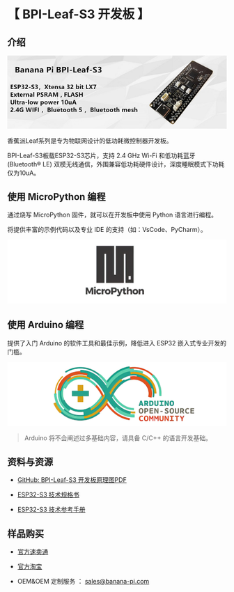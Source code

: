 # 【 BPI-Leaf-S3 开发板 】

## 介绍

![](assets/images/BPI-Leaf-S3_banner.jpg)

香蕉派Leaf系列是专为物联网设计的低功耗微控制器开发板。

BPI-Leaf-S3板载ESP32-S3芯片，支持 2.4 GHz Wi-Fi 和低功耗蓝牙 (Bluetooth® LE) 双模无线通信，外围兼容低功耗硬件设计，深度睡眠模式下功耗仅为10uA。

## 使用 MicroPython 编程

通过烧写 MicroPython 固件，就可以在开发板中使用 Python 语言进行编程。

将提供丰富的示例代码以及专业 IDE 的支持（如：VsCode、PyCharm）。

![](assets/images/Mircopython.png)

## 使用 Arduino 编程

提供了入门 Arduino 的软件工具和最佳示例，降低进入 ESP32 嵌入式专业开发的门槛。

![](assets/images/Arduino_logo_1200x350.png)

>Arduino 将不会阐述过多基础内容，请具备 C/C++ 的语言开发基础。

## 资料与资源

- [GitHub: BPI-Leaf-S3 开发板原理图PDF](https://github.com/BPI-STEAM/BPI-Leaf-S3-Doc/blob/main/sch/BPI-Leaf-S3-Chip-V0.1A.pdf) 

- [ESP32-S3 技术规格书](https://www.espressif.com/sites/default/files/documentation/esp32-s3_datasheet_cn.pdf)

- [ESP32-S3 技术参考手册](https://www.espressif.com/sites/default/files/documentation/esp32-s3_technical_reference_manual_cn.pdf)

## 样品购买

- [官方速卖通](https://www.aliexpress.com/item/1005004428945296.html?spm=5261.ProductManageOnline.0.0.48af4edfYbyEoI)

- [官方淘宝](https://item.taobao.com/item.htm?spm=a2126o.success.0.0.29034831FGnLQW&id=677287234553)

- OEM&OEM 定制服务 ： sales@banana-pi.com